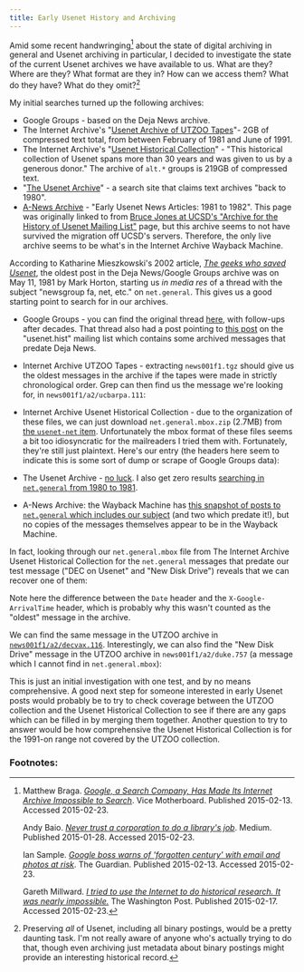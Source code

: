 ```yaml
---
title: Early Usenet History and Archiving
---
```


Amid some recent handwringing[^handwringing] about the state of digital archiving in general and Usenet archiving in particular, I decided to investigate the state of the current Usenet archives we have available to us. What are they? Where are they? What format are they in? How can we access them? What do they have? What do they omit?[^omissions]

My initial searches turned up the following archives:

* Google Groups - based on the Deja News archive.
* The Internet Archive's "[Usenet Archive of UTZOO Tapes](https://archive.org/details/utzoo-wiseman-usenet-archive)"- 2GB of compressed text total, from between February of 1981 and June of 1991.
* The Internet Archive's "[Usenet Historical Collection](http://archive.org/details/usenethistorical)" - "This historical collection of Usenet spans more than 30 years and was given to us by a generous donor." The archive of `alt.*` groups is 219GB of compressed text.
* "[The Usenet Archive](http://www.theusenetarchive.com/)" - a search site that claims text archives "back to 1980".
* [A-News Archive](https://web.archive.org/web/20000303203929/http://communication.ucsd.edu/A-News/index.html) - "Early Usenet News Articles: 1981 to 1982". This page was originally linked to from [Bruce Jones at UCSD's "Archive for the History of Usenet Mailing List"](http://shikan.org/bjones/Usenet.Hist/index.html) page, but this archive seems to not have survived the migration off UCSD's servers. Therefore, the only live archive seems to be what's in the Internet Archive Wayback Machine.

According to Katharine Mieszkowski's 2002 article, [*The geeks who saved Usenet*](http://www.salon.com/2002/01/08/saving_usenet/), the oldest post in the Deja News/Google Groups archive was on May 11, 1981 by Mark Horton, starting us *in media res* of a thread with the subject "newsgroup fa, net, etc." on `net.general`. This gives us a good starting point to search for in our archives.

* Google Groups - you can find the original thread [here](https://groups.google.com/forum/#!search/%22newsgroup$20fa$2C$20net$2C$20etc.%22/net.general/yJn8WHlzc7U/lPyVdYqCXyAJ), with follow-ups after decades. That thread also had a post pointing to [this post](http://shikan.org/bjones/Usenet.Hist/Nethist/0061.html) on the "usenet.hist" mailing list which contains some archived messages that predate Deja News.
* Internet Archive UTZOO Tapes - extracting `news001f1.tgz` should give us the oldest messages in the archive if the tapes were made in strictly chronological order. Grep can then find us the message we're looking for, in `news001f1/a2/ucbarpa.111`:
  <script src="https://gist.github.com/ryanfb/0bfb66163755bbb067c4.js"></script>
* Internet Archive Usenet Historical Collection - due to the organization of these files, we can just download `net.general.mbox.zip` (2.7MB) from [the `usenet-net` item](https://archive.org/details/usenet-net). Unfortunately the mbox format of these files seems a bit too idiosyncratic for the mailreaders I tried them with. Fortunately, they're still just plaintext. Here's our entry (the headers here seem to indicate this is some sort of dump or scrape of Google Groups data):
  <script src="https://gist.github.com/ryanfb/b982cc39ddfd90c6390d.js"></script>
  
* The Usenet Archive - [no luck](http://www.theusenetarchive.com/index.php?searchmethod=&groupname=net+general&q=%22newsgroup+fa%22&x=0&y=0). I also get zero results [searching in `net.general` from 1980 to 1981](http://www.theusenetarchive.com/index.php?q=&x=0&y=0&groupname=net.general&fromdate=1980&todate=1981).
* A-News Archive: the Wayback Machine has [this snapshot of posts to `net.general` which includes our subject](https://web.archive.org/web/19980423224753/http://communication.ucsd.edu/A-News/NET.general/NET.general-index.html) (and two which predate it!), but no copies of the messages themselves appear to be in the Wayback Machine.

In fact, looking through our `net.general.mbox` file from The Internet Archive Usenet Historical Collection for the `net.general` messages that predate our test message ("DEC on Usenet" and "New Disk Drive") reveals that we can recover one of them:
<script src="https://gist.github.com/ryanfb/b3404ad22eb2dd4c3d05.js"></script>
Note here the difference between the `Date` header and the `X-Google-ArrivalTime` header, which is probably why this wasn't counted as the "oldest" message in the archive.

We can find the same message in the UTZOO archive in [`news001f1/a2/decvax.116`](https://gist.github.com/d65d687b8fb67e33b651). Interestingly, we can also find the "New Disk Drive" message in the UTZOO archive in `news001f1/a2/duke.757` (a message which I cannot find in `net.general.mbox`):
<script src="https://gist.github.com/ryanfb/1872dee787a31a7c24ad.js"></script>

This is just an initial investigation with one test, and by no means comprehensive. A good next step for someone interested in early Usenet posts would probably be to try to check coverage between the UTZOO collection and the Usenet Historical Collection to see if there are any gaps which can be filled in by merging them together. Another question to try to answer would be how comprehensive the Usenet Historical Collection is for the 1991-on range not covered by the UTZOO collection.

### Footnotes:

[^handwringing]: Matthew Braga. [*Google, a Search Company, Has Made Its Internet Archive Impossible to Search*](http://motherboard.vice.com/read/google-a-search-company-has-made-its-internet-archive-impossible-to-search). Vice Motherboard. Published 2015-02-13. Accessed 2015-02-23.
    
    Andy Baio. [*Never trust a corporation to do a library's job*](https://medium.com/message/never-trust-a-corporation-to-do-a-librarys-job-f58db4673351). Medium. Published 2015-01-28. Accessed 2015-02-23.
    
    Ian Sample. [*Google boss warns of 'forgotten century' with email and photos at risk*](http://www.theguardian.com/technology/2015/feb/13/google-boss-warns-forgotten-century-email-photos-vint-cerf). The Guardian. Published 2015-02-13. Accessed 2015-02-23.
    
    Gareth Millward. [*I tried to use the Internet to do historical research. It was nearly impossible.*](http://www.washingtonpost.com/posteverything/wp/2015/02/17/i-tried-to-use-the-internet-to-do-historical-research-it-was-nearly-impossible/) The Washington Post. Published 2015-02-17. Accessed 2015-02-23.

[^omissions]: Preserving _all_ of Usenet, including all binary postings, would be a pretty daunting task. I'm not really aware of anyone who's actually trying to do that, though even archiving just metadata about binary postings might provide an interesting historical record.
